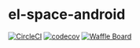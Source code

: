 # el-space-android
[![CircleCI](https://circleci.com/gh/elpassion/el-space-android/tree/develop.svg?style=svg)](https://circleci.com/gh/elpassion/el-space-android/tree/develop)
[![codecov](https://codecov.io/gh/elpassion/el-space-android/branch/develop/graph/badge.svg)](https://codecov.io/gh/elpassion/el-space-android) [![Waffle Board](https://img.shields.io/badge/waffle-board-blue.svg)](https://waffle.io/elpassion/el-space-android)

